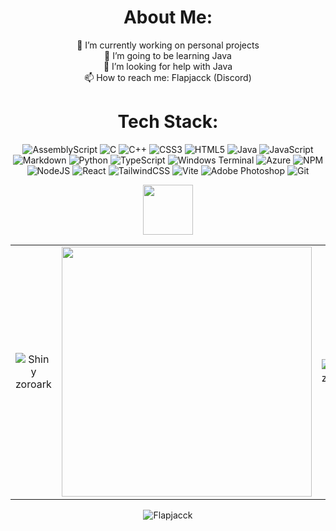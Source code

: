<div align="center">

# About Me: 

🔭 I’m currently working on personal projects<br>🌱 I’m going to be learning Java<br>🤔 I’m looking for help with Java<br>📫 How to reach me: Flapjacck (Discord)


# Tech Stack:
![AssemblyScript](https://img.shields.io/badge/assembly%20script-%23000000.svg?style=for-the-badge&logo=assemblyscript&logoColor=white) ![C](https://img.shields.io/badge/c-%2300599C.svg?style=for-the-badge&logo=c&logoColor=white) ![C++](https://img.shields.io/badge/c++-%2300599C.svg?style=for-the-badge&logo=c%2B%2B&logoColor=white) ![CSS3](https://img.shields.io/badge/css3-%231572B6.svg?style=for-the-badge&logo=css3&logoColor=white) ![HTML5](https://img.shields.io/badge/html5-%23E34F26.svg?style=for-the-badge&logo=html5&logoColor=white) ![Java](https://img.shields.io/badge/java-%23ED8B00.svg?style=for-the-badge&logo=openjdk&logoColor=white) ![JavaScript](https://img.shields.io/badge/javascript-%23323330.svg?style=for-the-badge&logo=javascript&logoColor=%23F7DF1E) ![Markdown](https://img.shields.io/badge/markdown-%23000000.svg?style=for-the-badge&logo=markdown&logoColor=white) ![Python](https://img.shields.io/badge/python-3670A0?style=for-the-badge&logo=python&logoColor=ffdd54) ![TypeScript](https://img.shields.io/badge/typescript-%23007ACC.svg?style=for-the-badge&logo=typescript&logoColor=white) ![Windows Terminal](https://img.shields.io/badge/Windows%20Terminal-%234D4D4D.svg?style=for-the-badge&logo=windows-terminal&logoColor=white) ![Azure](https://img.shields.io/badge/azure-%230072C6.svg?style=for-the-badge&logo=microsoftazure&logoColor=white) ![NPM](https://img.shields.io/badge/NPM-%23CB3837.svg?style=for-the-badge&logo=npm&logoColor=white) ![NodeJS](https://img.shields.io/badge/node.js-6DA55F?style=for-the-badge&logo=node.js&logoColor=white) ![React](https://img.shields.io/badge/react-%2320232a.svg?style=for-the-badge&logo=react&logoColor=%2361DAFB) ![TailwindCSS](https://img.shields.io/badge/tailwindcss-%2338B2AC.svg?style=for-the-badge&logo=tailwind-css&logoColor=white) ![Vite](https://img.shields.io/badge/vite-%23646CFF.svg?style=for-the-badge&logo=vite&logoColor=white) ![Adobe Photoshop](https://img.shields.io/badge/adobe%20photoshop-%2331A8FF.svg?style=for-the-badge&logo=adobe%20photoshop&logoColor=white) ![Git](https://img.shields.io/badge/git-%23F05033.svg?style=for-the-badge&logo=git&logoColor=white)

<table style="border: none;">
  <tr>
    <td align="center" style="border: none;">
      <img src="https://projectpokemon.org/images/shiny-sprite/zoroark.gif" alt="Shiny zoroark">
    </td>
    <td align="center" style="border: none;">
      <img src="https://github-readme-stats.vercel.app/api?username=flapjacck&show_icons=true&theme=tokyonight&title_color=ffffff&hide_border=true&locale=en" width="400">
    </td>
    <td align="center" style="border: none;">
      <img src="https://projectpokemon.org/images/shiny-sprite/zygarde.gif" alt="Shiny zygarde">
    </td>
  </tr>
  <img src="https://media4.giphy.com/media/v1.Y2lkPTc5MGI3NjExaGlmODhsbWF5ZmlrcW04bDhma3loNjRxNmJ3dGxjd2xtcmx5dnltbCZlcD12MV9pbnRlcm5hbF9naWZfYnlfaWQmY3Q9cw/qRJyqHV5qlqCV6qnFy/giphy.gif" width="80">
</table>

<img src="https://komarev.com/ghpvc/?username=Flapjacck&label=Profile%20views&color=blueviolet&style=for-the-badge&base=1143" alt="Flapjacck" />
</div>

<!-- Proudly created with GPRM ( https://gprm.itsvg.in ) -->
<!-- Also proudly changed a bit by flapjacck ( thats me ) -->
